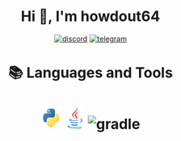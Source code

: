 <h1 align="center">Hi 👋, I'm howdout64</h1>
<p align="center">
  <a href="https://discord.com/users/572828427275599882" target="blank"><img width="35" alt="discord" src="https://cdn-icons-png.flaticon.com/512/3670/3670157.png"></a>
  <a href="https://web.telegram.org/z/#1352425216" target="blank"><img width="35" alt="telegram" src="https://upload.wikimedia.org/wikipedia/commons/thumb/8/82/Telegram_logo.svg/2048px-Telegram_logo.svg.png"></a>
  </p>
<h1 align="center">📚 Languages and Tools<h1 align="center">
  <p>
<img width="40" height="45" alt="python" src="https://raw.githubusercontent.com/devicons/devicon/master/icons/python/python-original.svg">
<img width="40" height="45" alt="java" src="https://raw.githubusercontent.com/devicons/devicon/master/icons/java/java-original.svg">
<img width="40" height="45" alt="gradle" src="https://avatars.githubusercontent.com/u/124156?s=200&v=4">
  </p>
